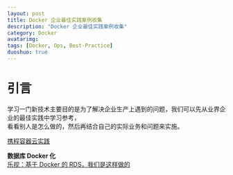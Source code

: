 ```yaml
---
layout: post
title: Docker 企业最佳实践案例收集
description: "Docker 企业最佳实践案例收集"
category: Docker
avatarimg:
tags: [Docker, Ops, Best-Practice]
duoshuo: true
---
```


# 引言

学习一门新技术主要目的是为了解决企业生产上遇到的问题，我们可以先从业界企业的最佳实践中学习参考，  
看看别人是怎么做的，然后再结合自己的实际业务和问题来实施。


[携程容器云实践](http://mp.weixin.qq.com/s?__biz=MjM5MDI3MjA5MQ==&mid=2697265933&idx=1&sn=7639cca9df89012462524b6412d12b77&chksm=8376fc39b401752fe3766c968262d2e8e733c0ddb4f2bccfed915dce7bf031c2528842ad325c&mpshare=1&scene=23&srcid=0317Q8kUCr2FcrMj36SigTc5#rd)  

**数据库 Docker 化**  
[乐视：基于 Docker 的 RDS，我们是这样做的](http://mp.weixin.qq.com/s?__biz=MzA4Nzg5Nzc5OA==&mid=2651662244&idx=1&sn=df48003cfa9bb339702cda63a88249f6&mpshare=1&scene=1&srcid=1007oCXGygTZv8KXuJTdSH0A#rd)  
